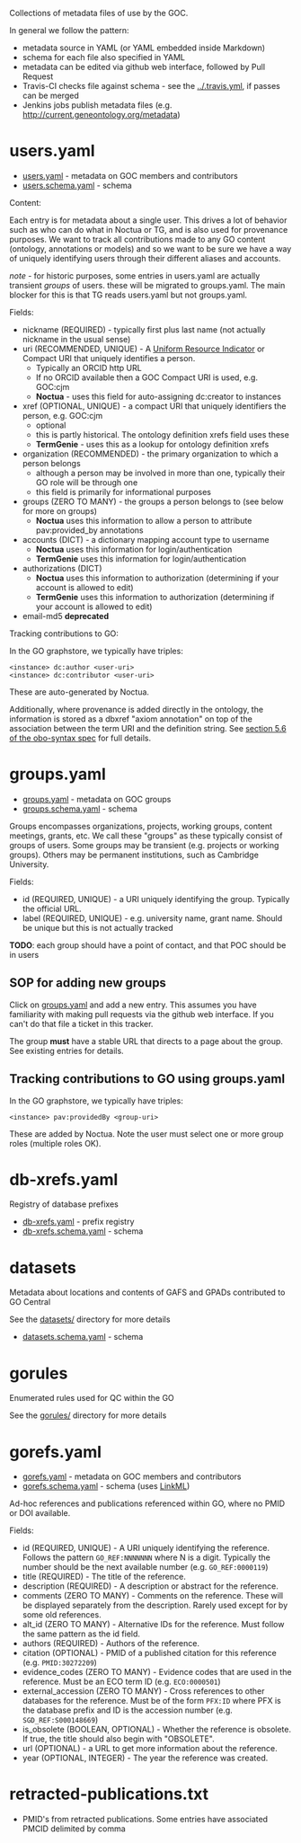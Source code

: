 Collections of metadata files of use by the GOC.

In general we follow the pattern:

 * metadata source in YAML (or YAML embedded inside Markdown)
 * schema for each file also specified in YAML
 * metadata can be edited via github web interface, followed by Pull Request
 * Travis-CI checks file against schema - see the [../.travis.yml](../.travis.yml), if passes can be merged
 * Jenkins jobs publish metadata files (e.g. http://current.geneontology.org/metadata)

# users.yaml

 - [users.yaml](users.yaml) - metadata on GOC members and contributors
 - [users.schema.yaml](users.schema.yaml) - schema

Content:

Each entry is for metadata about a single user. This drives a lot of
behavior such as who can do what in Noctua or TG, and is also used for
provenance purposes. We want to track all contributions made to any GO
content (ontology, annotations or models) and so we want to be sure we
have a way of uniquely identifying users through their different
aliases and accounts.

_note_ - for historic purposes, some entries in users.yaml are
actually transient _groups_ of users. these will be migrated to
groups.yaml. The main blocker for this is that TG reads users.yaml but
not groups.yaml.

Fields:

 * nickname (REQUIRED) - typically first plus last name (not actually nickname in the usual sense)
 * uri (RECOMMENDED, UNIQUE) - A [Uniform Resource Indicator](https://en.wikipedia.org/wiki/Uniform_Resource_Identifier) or Compact URI that uniquely identifies a person.
    * Typically an ORCID http URL
    * If no ORCID available then a GOC Compact URI is used, e.g. GOC:cjm
    * __Noctua__ - uses this field for auto-assigning dc:creator to instances
 * xref (OPTIONAL, UNIQUE) - a compact URI that uniquely identifiers the person, e.g. GOC:cjm
    * optional
    * this is partly historical. The ontology definition xrefs field uses these
    * __TermGenie__ - uses this as a lookup for ontology definition xrefs
 * organization (RECOMMENDED) - the primary organization to which a person belongs
    * although a person may be involved in more than one, typically their GO role will be through one
    * this field is primarily for informational purposes
 * groups (ZERO TO MANY) - the groups a person belongs to (see below for more on groups)
    * __Noctua__ uses this information to allow a person to attribute pav:provided_by annotations
 * accounts (DICT) - a dictionary mapping account type to username
    * __Noctua__ uses this information for login/authentication
    * __TermGenie__ uses this information for login/authentication
 * authorizations (DICT)
    * __Noctua__ uses this information to authorization (determining if your account is allowed to edit)
    * __TermGenie__ uses this information to authorization (determining if your account is allowed to edit)
 * email-md5 __deprecated__

Tracking contributions to GO:

In the GO graphstore, we typically have triples:

    <instance> dc:author <user-uri>
    <instance> dc:contributor <user-uri>

These are auto-generated by Noctua.

Additionally, where provenance is added directly in the ontology, the
information is stored as a dbxref "axiom annotation" on top of the
association between the term URI and the definition string. See
[section 5.6 of the obo-syntax spec](http://owlcollab.github.io/oboformat/doc/obo-syntax.html#5.6)
for full details.

# groups.yaml

 - [groups.yaml](groups.yaml) - metadata on GOC groups
 - [groups.schema.yaml](groups.schema.yaml) - schema

Groups encompasses organizations, projects, working groups, content
meetings, grants, etc. We call these "groups" as these typically consist
of groups of users. Some groups may be transient (e.g. projects or working groups). Others may be
permanent institutions, such as Cambridge University.

Fields:

 * id (REQUIRED, UNIQUE) - a URI uniquely identifying the group. Typically the official URL.
 * label (REQUIRED, UNIQUE) - e.g. university name, grant name. Should be unique but this is not actually tracked

__TODO__: each group should have a point of contact, and that POC should be in users

## SOP for adding new groups

Click on [groups.yaml](groups.yaml) and add a new entry. This assumes you have familiarity with making pull requests via the github web interface. If you can't do that file a ticket in this tracker.

The group **must** have a stable URL that directs to a page about the group. See existing entries for details.

## Tracking contributions to GO using groups.yaml

In the GO graphstore, we typically have triples:

    <instance> pav:providedBy <group-uri>

These are added by Noctua. Note the user must select one or more group roles (multiple roles OK).

# db-xrefs.yaml

Registry of database prefixes

 - [db-xrefs.yaml](db-xrefs.yaml) - prefix registry
 - [db-xrefs.schema.yaml](db-xrefs.schema.yaml) - schema

# datasets

Metadata about locations and contents of GAFS and GPADs contributed to GO Central

See the [datasets/](datasets) directory for more details

 - [datasets.schema.yaml](datasets.schema.yaml) - schema

# gorules

Enumerated rules used for QC within the GO

See the [gorules/](gorules) directory for more details

# gorefs.yaml

- [gorefs.yaml](gorefs.yaml) - metadata on GOC members and contributors
- [gorefs.schema.yaml](gorefs.schema.yaml) - schema (uses [LinkML](https://linkml.io/linkml/))

Ad-hoc references and publications referenced within GO, where no PMID or DOI available.

Fields:

- id (REQUIRED, UNIQUE) - A URI uniquely identifying the reference. Follows the pattern `GO_REF:NNNNNNN` where N is a digit. Typically the number should be the next available number (e.g. `GO_REF:0000119`)
- title (REQUIRED) - The title of the reference.
- description (REQUIRED) - A description or abstract for the reference.
- comments (ZERO TO MANY) - Comments on the reference. These will be displayed separately from the description. Rarely used except for by some old references.
- alt_id (ZERO TO MANY) - Alternative IDs for the reference. Must follow the same pattern as the id field.
- authors (REQUIRED) - Authors of the reference.
- citation (OPTIONAL) - PMID of a published citation for this reference (e.g. `PMID:30272209`)
- evidence_codes (ZERO TO MANY) - Evidence codes that are used in the reference. Must be an ECO term ID (e.g. `ECO:0000501`)
- external_accession (ZERO TO MANY) - Cross references to other databases for the reference. Must be of the form `PFX:ID` where PFX is the database prefix and ID is the accession number (e.g. `SGD_REF:S000148669`)
- is_obsolete (BOOLEAN, OPTIONAL) - Whether the reference is obsolete. If true, the title should also begin with "OBSOLETE".
- url (OPTIONAL) - a URL to get more information about the reference.
- year (OPTIONAL, INTEGER) - The year the reference was created. 

# retracted-publications.txt

- PMID's from retracted publications. Some entries have associated PMCID delimited by comma


